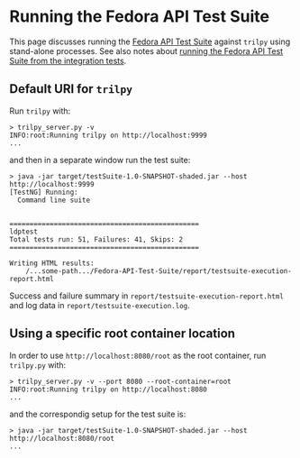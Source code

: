 # Running the Fedora API Test Suite

This page discusses running the [Fedora API Test Suite](https://github.com/fcrepo4-labs/Fedora-API-Test-Suite) against `trilpy` using stand-alone processes. See also notes about [running the Fedora API Test Suite from the integration tests](../README_secret.md#fedora-api-test-suite).

## Default URI for `trilpy`

Run `trilpy` with:

```
> trilpy_server.py -v
INFO:root:Running trilpy on http://localhost:9999
...
```

and then in a separate window run the test suite:

```
> java -jar target/testSuite-1.0-SNAPSHOT-shaded.jar --host http://localhost:9999
[TestNG] Running:
  Command line suite


===============================================
ldptest
Total tests run: 51, Failures: 41, Skips: 2
===============================================

Writing HTML results:
    /...some-path.../Fedora-API-Test-Suite/report/testsuite-execution-report.html
```

Success and failure summary in `report/testsuite-execution-report.html` and log data in `report/testsuite-execution.log`.

## Using a specific root container location

In order to use `http://localhost:8080/root` as the root container, run `trilpy.py` with:

```
> trilpy_server.py -v --port 8080 --root-container=root
INFO:root:Running trilpy on http://localhost:8080
...
```

and the correspondig setup for the test suite is:

```
> java -jar target/testSuite-1.0-SNAPSHOT-shaded.jar --host http://localhost:8080/root
...
```
